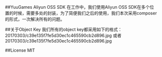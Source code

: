 ##YuuGames Aliyun OSS SDK
在工作中，我们使用Aliyun OSS SDK在多个位置的时候，需要多处的封装，为了简便我们之后的使用，我们本次采用composer的形式，一次解决所有的问题。

##关于Object Key
我们所有的object key都采用如下的格式：
20170303/c39e135f7fe5d30ec1c465590cb2d896.jpg 或者
20170303/c39e135f7fe5d30ec1c465590cb2d896.jpg

##License
MIT

